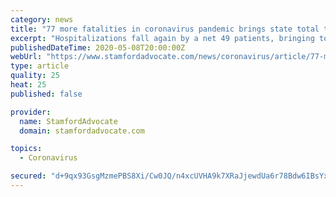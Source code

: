 ```yaml
---
category: news
title: "77 more fatalities in coronavirus pandemic brings state total to 2,874"
excerpt: "Hospitalizations fall again by a net 49 patients, bringing total in hospitals to 1,327, the lowest since April 7."
publishedDateTime: 2020-05-08T20:00:00Z
webUrl: "https://www.stamfordadvocate.com/news/coronavirus/article/77-more-fatalities-in-coronavirus-pandemic-brings-15257595.php?src=sthpbrk"
type: article
quality: 25
heat: 25
published: false

provider:
  name: StamfordAdvocate
  domain: stamfordadvocate.com

topics:
  - Coronavirus

secured: "d+9qx93GsgMzmePBS8Xi/Cw0JQ/n4xcUVHA9k7XRaJjewdUa6r78Bdw6IBsYxqIoGf+Plynvr160fCMmudHLFjEP3QbMsktP2b0IW0+Sup7rkIPzagRRVUg5XkzwLPMZpULWlJ8LLxCuoJwXWaNoNRR8dA4IaEY3BVWUUV2dwcKaWij8Uoqh2r7IMSwhbZ8H2snoyCKXSHhgn2UQNFgi2HOm5j5Z7huBqazmtvz5mbiJQn2kN/SU5BR8/LQafn9/SMi1yIEacap9eZpWXOcKnFGAdwcDpUwgQQ3tk4xRGE0UGNzxs/yJzBGtYLV8ryZwLAoooCbB/UzyZSmitsKiHjxcXbZE3H39O6wHUKT8AKT6ml1uGKB/sgRxUxLVoPsN4hSsDPZJl9ttSAfcjoQjvuWJLW8irf9MN3rkg9WwogoqTmx4A1mJJKFCtbFlXA8TjoANxFj8GZQVXyWxe6e1zCjN5cbn4jFe4naA6B5LQ8E=;Qp/4jbxNZWoXqjm6D+lh6Q=="
---
```


